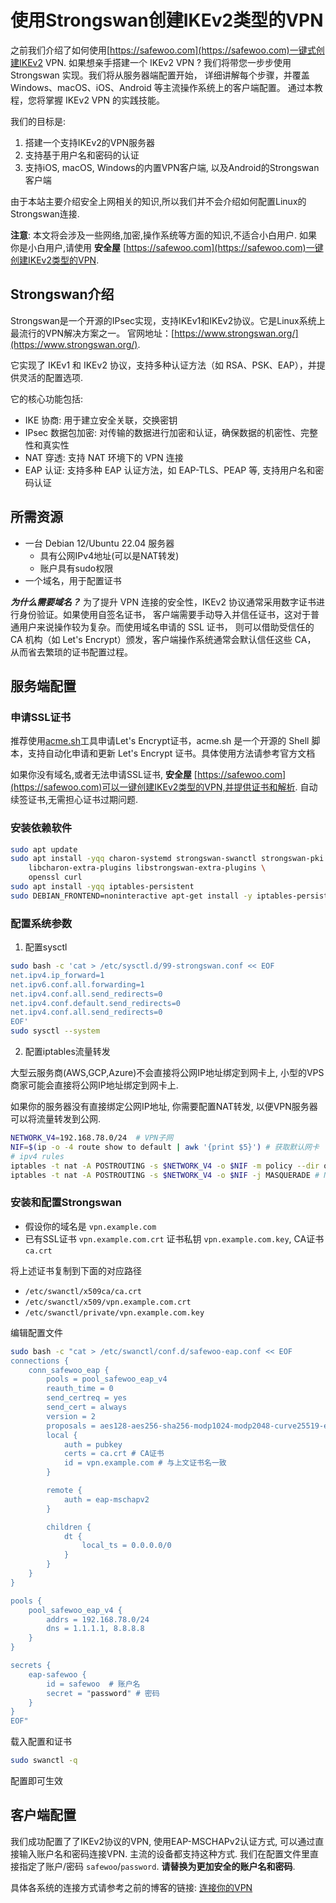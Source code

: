 # 使用Strongswan创建IKEv2类型的VPN

之前我们介绍了如何使用[https://safewoo.com](https://safewoo.com)一键式创建IKEv2 VPN. 
如果想亲手搭建一个 IKEv2 VPN ? 我们将带您一步步使用 Strongswan 实现。我们将从服务器端配置开始，
详细讲解每个步骤，并覆盖 Windows、macOS、iOS、Android 等主流操作系统上的客户端配置。
通过本教程，您将掌握 IKEv2 VPN 的实践技能。

我们的目标是:

1. 搭建一个支持IKEv2的VPN服务器
2. 支持基于用户名和密码的认证
3. 支持iOS, macOS, Windows的内置VPN客户端, 以及Android的Strongswan客户端 

由于本站主要介绍安全上网相关的知识,所以我们并不会介绍如何配置Linux的Strongswan连接.

**注意**: 本文将会涉及一些网络,加密,操作系统等方面的知识,不适合小白用户. 
如果你是小白用户,请使用 **安全屋** [https://safewoo.com](https://safewoo.com)一键创建IKEv2类型的VPN.

## Strongswan介绍

Strongswan是一个开源的IPsec实现，支持IKEv1和IKEv2协议。它是Linux系统上最流行的VPN解决方案之一。
官网地址：[https://www.strongswan.org/](https://www.strongswan.org/).

它实现了 IKEv1 和 IKEv2 协议，支持多种认证方法（如 RSA、PSK、EAP），并提供灵活的配置选项. 

它的核心功能包括:

- IKE 协商: 用于建立安全关联，交换密钥
- IPsec 数据包加密: 对传输的数据进行加密和认证，确保数据的机密性、完整性和真实性
- NAT 穿透: 支持 NAT 环境下的 VPN 连接
- EAP 认证: 支持多种 EAP 认证方法，如 EAP-TLS、PEAP 等, 支持用户名和密码认证

## 所需资源

- 一台 Debian 12/Ubuntu 22.04 服务器
  - 具有公网IPv4地址(可以是NAT转发)
  - 账户具有sudo权限
- 一个域名，用于配置证书

***为什么需要域名？*** 为了提升 VPN 连接的安全性，IKEv2 协议通常采用数字证书进行身份验证。如果使用自签名证书，
客户端需要手动导入并信任证书，这对于普通用户来说操作较为复杂。而使用域名申请的 SSL 证书，
则可以借助受信任的 CA 机构（如 Let's Encrypt）颁发，客户端操作系统通常会默认信任这些 CA，
从而省去繁琐的证书配置过程。

## 服务端配置

### 申请SSL证书

推荐使用[acme.sh](https://github.com/acmesh-official/acme.sh)工具申请Let's Encrypt证书，acme.sh 是一个开源的 Shell 脚本，支持自动化申请和更新
Let's Encrypt 证书。具体使用方法请参考官方文档

如果你没有域名,或者无法申请SSL证书, 
**安全屋** [https://safewoo.com](https://safewoo.com)可以一键创建IKEv2类型的VPN,并提供证书和解析.
自动续签证书,无需担心证书过期问题.



### 安装依赖软件

```bash
sudo apt update
sudo apt install -yqq charon-systemd strongswan-swanctl strongswan-pki \
    libcharon-extra-plugins libstrongswan-extra-plugins \
    openssl curl
sudo apt install -yqq iptables-persistent
sudo DEBIAN_FRONTEND=noninteractive apt-get install -y iptables-persistent
```


### 配置系统参数

1. 配置sysctl

```bash
sudo bash -c 'cat > /etc/sysctl.d/99-strongswan.conf << EOF
net.ipv4.ip_forward=1
net.ipv6.conf.all.forwarding=1
net.ipv4.conf.all.send_redirects=0
net.ipv4.conf.default.send_redirects=0
net.ipv4.conf.all.send_redirects=0
EOF'
sudo sysctl --system
```

2. 配置iptables流量转发

大型云服务商(AWS,GCP,Azure)不会直接将公网IP地址绑定到网卡上, 小型的VPS商家可能会直接将公网IP地址绑定到网卡上.

如果你的服务器没有直接绑定公网IP地址, 你需要配置NAT转发, 以便VPN服务器可以将流量转发到公网.

```bash
NETWORK_V4=192.168.78.0/24  # VPN子网
NIF=$(ip -o -4 route show to default | awk '{print $5}') # 获取默认网卡
# ipv4 rules
iptables -t nat -A POSTROUTING -s $NETWORK_V4 -o $NIF -m policy --dir out --pol ipsec -j ACCEPT # 允许IPsec流量
iptables -t nat -A POSTROUTING -s $NETWORK_V4 -o $NIF -j MASQUERADE # NAT地址转换, 允许VPN将流量转发到公网
```

### 安装和配置Strongswan

- 假设你的域名是 `vpn.example.com`
- 已有SSL证书 `vpn.example.com.crt` 证书私钥 `vpn.example.com.key`, CA证书 `ca.crt`

将上述证书复制到下面的对应路径

- `/etc/swanctl/x509ca/ca.crt`
- `/etc/swanctl/x509/vpn.example.com.crt`
- `/etc/swanctl/private/vpn.example.com.key`

编辑配置文件

```bash 
sudo bash -c "cat > /etc/swanctl/conf.d/safewoo-eap.conf << EOF
connections {
    conn_safewoo_eap {
        pools = pool_safewoo_eap_v4
        reauth_time = 0
        send_certreq = yes 
        send_cert = always
        version = 2
        proposals = aes128-aes256-sha256-modp1024-modp2048-curve25519-ecp256 # 兼容 Windwos, macOS, iOS, Android
        local {
            auth = pubkey
            certs = ca.crt # CA证书
            id = vpn.example.com # 与上文证书名一致
        }

        remote {
            auth = eap-mschapv2
        }

        children {
            dt {
                local_ts = 0.0.0.0/0
            }
        }
    }
}

pools {
    pool_safewoo_eap_v4 {
        addrs = 192.168.78.0/24
        dns = 1.1.1.1, 8.8.8.8
    }
}

secrets {
    eap-safewoo {
        id = safewoo  # 账户名
        secret = "password" # 密码
    }
}
EOF"
```

载入配置和证书

```bash
sudo swanctl -q
```

配置即可生效

## 客户端配置

我们成功配置了了IKEv2协议的VPN, 使用EAP-MSCHAPv2认证方式, 可以通过直接输入账户名和密码连接VPN. 
主流的设备都支持这种方式. 我们在配置文件里直接指定了账户/密码 `safewoo`/`password`. 
**请替换为更加安全的账户名和密码**.

具体各系统的连接方式请参考之前的博客的链接: [连接你的VPN](如何自建VPN#连接你的VPN)



